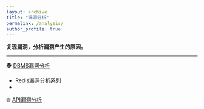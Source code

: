 ```yaml
---
layout: archive
title: "漏洞分析"
permalink: /analysis/
author_profile: true
---
```


**复现漏洞，分析漏洞产生的原因。**

---

🕵️ [DBMS漏洞分析](./dbms/)
- Redis漏洞分析系列
- 

🌐 [API漏洞分析](./api)




